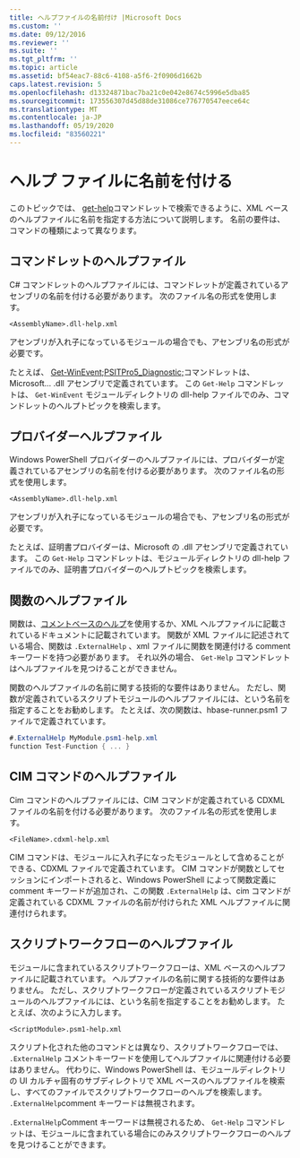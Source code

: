 ```yaml
---
title: ヘルプファイルの名前付け |Microsoft Docs
ms.custom: ''
ms.date: 09/12/2016
ms.reviewer: ''
ms.suite: ''
ms.tgt_pltfrm: ''
ms.topic: article
ms.assetid: bf54eac7-88c6-4108-a5f6-2f0906d1662b
caps.latest.revision: 5
ms.openlocfilehash: d13324871bac7ba21c0e042e8674c5996e5dba85
ms.sourcegitcommit: 173556307d45d88de31086ce776770547eece64c
ms.translationtype: MT
ms.contentlocale: ja-JP
ms.lasthandoff: 05/19/2020
ms.locfileid: "83560221"
---
```

# <a name="naming-help-files"></a>ヘルプ ファイルに名前を付ける

このトピックでは、 [get-help](/powershell/module/Microsoft.PowerShell.Core/Get-Help)コマンドレットで検索できるように、XML ベースのヘルプファイルに名前を指定する方法について説明します。 名前の要件は、コマンドの種類によって異なります。

## <a name="cmdlet-help-files"></a>コマンドレットのヘルプファイル

C# コマンドレットのヘルプファイルには、コマンドレットが定義されているアセンブリの名前を付ける必要があります。 次のファイル名の形式を使用します。

```
<AssemblyName>.dll-help.xml
```

アセンブリが入れ子になっているモジュールの場合でも、アセンブリ名の形式が必要です。

たとえば、 [Get-WinEvent;PSITPro5_Diagnostic;](/powershell/module/Microsoft.PowerShell.Diagnostics/Get-WinEvent)コマンドレットは、Microsoft... .dll アセンブリで定義されています。 この `Get-Help` コマンドレットは、 `Get-WinEvent` モジュールディレクトリの dll-help ファイルでのみ、コマンドレットのヘルプトピックを検索します。

## <a name="provider-help-files"></a>プロバイダーヘルプファイル

Windows PowerShell プロバイダーのヘルプファイルには、プロバイダーが定義されているアセンブリの名前を付ける必要があります。 次のファイル名の形式を使用します。

```
<AssemblyName>.dll-help.xml
```

アセンブリが入れ子になっているモジュールの場合でも、アセンブリ名の形式が必要です。

たとえば、証明書プロバイダーは、Microsoft の .dll アセンブリで定義されています。 この `Get-Help` コマンドレットは、モジュールディレクトリの dll-help ファイルでのみ、証明書プロバイダーのヘルプトピックを検索します。

## <a name="function-help-files"></a>関数のヘルプファイル

関数は、[コメントベースのヘルプ](/powershell/module/microsoft.powershell.core/about/about_comment_based_help)を使用するか、XML ヘルプファイルに記載されているドキュメントに記載されています。 関数が XML ファイルに記述されている場合、関数は `.ExternalHelp` 、xml ファイルに関数を関連付ける comment キーワードを持つ必要があります。 それ以外の場合、 `Get-Help` コマンドレットはヘルプファイルを見つけることができません。

関数のヘルプファイルの名前に関する技術的な要件はありません。 ただし、関数が定義されているスクリプトモジュールのヘルプファイルには、という名前を指定することをお勧めします。 たとえば、次の関数は、hbase-runner.psm1 ファイルで定義されています。

```csharp
#.ExternalHelp MyModule.psm1-help.xml
function Test-Function { ... }
```

## <a name="cim-command-help-files"></a>CIM コマンドのヘルプファイル

Cim コマンドのヘルプファイルには、CIM コマンドが定義されている CDXML ファイルの名前を付ける必要があります。 次のファイル名の形式を使用します。

```
<FileName>.cdxml-help.xml
```

CIM コマンドは、モジュールに入れ子になったモジュールとして含めることができる、CDXML ファイルで定義されています。 CIM コマンドが関数としてセッションにインポートされると、Windows PowerShell によって関数定義に comment キーワードが追加され、この関数 `.ExternalHelp` は、cim コマンドが定義されている CDXML ファイルの名前が付けられた XML ヘルプファイルに関連付けられます。

## <a name="script-workflow-help-files"></a>スクリプトワークフローのヘルプファイル

モジュールに含まれているスクリプトワークフローは、XML ベースのヘルプファイルに記載されています。 ヘルプファイルの名前に関する技術的な要件はありません。 ただし、スクリプトワークフローが定義されているスクリプトモジュールのヘルプファイルには、という名前を指定することをお勧めします。 たとえば、次のように入力します。

```
<ScriptModule>.psm1-help.xml
```

スクリプト化された他のコマンドとは異なり、スクリプトワークフローでは、 `.ExternalHelp` コメントキーワードを使用してヘルプファイルに関連付ける必要はありません。 代わりに、Windows PowerShell は、モジュールディレクトリの UI カルチャ固有のサブディレクトリで XML ベースのヘルプファイルを検索し、すべてのファイルでスクリプトワークフローのヘルプを検索します。 `.ExternalHelp`comment キーワードは無視されます。

`.ExternalHelp`Comment キーワードは無視されるため、 `Get-Help` コマンドレットは、モジュールに含まれている場合にのみスクリプトワークフローのヘルプを見つけることができます。
